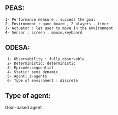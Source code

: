 PEAS:
-----------
    1- Performance measure : success the goal
    2- Environment : game board , 2 players , timer
    3- Actuator : let user to move in the environment 
    4- Sensor : screen , mouse,keyboard 
  
ODESA:
-------
     1- Observability : fully observable 
     2- Deterministic: deterministic
     3- Episode:sequential
     4- Static: semi dynamic
     5- Agent: 2-agents
     6- Type of enviroment : discrete
     
Type of agent:
--------------
Goal-based agent.
